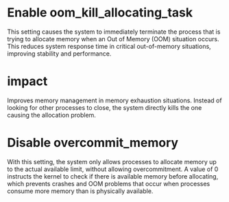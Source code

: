 # Enable oom_kill_allocating_task 

This setting causes the system to immediately terminate the process that is trying to allocate memory when an Out of Memory (OOM) situation occurs. This reduces system response time in critical out-of-memory situations, improving stability and performance. 

# impact 

Improves memory management in memory exhaustion situations. Instead of looking for other processes to close, the system directly kills the one causing the allocation problem. 

# Disable overcommit_memory 

With this setting, the system only allows processes to allocate memory up to the actual available limit, without allowing overcommitment. A value of 0 instructs the kernel to check if there is available memory before allocating, which prevents crashes and OOM problems that occur when processes consume more memory than is physically available. 
